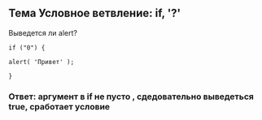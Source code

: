 ## Тема Условное ветвление: if, '?'

Выведется ли alert?

`if ("0") {`

`alert( 'Привет' );`

`}`

### Ответ: аргумент в if не пусто , сдедовательно выведеться true, сработает условие 